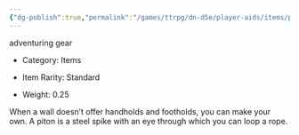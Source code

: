 ```yaml
---
{"dg-publish":true,"permalink":"/games/ttrpg/dn-d5e/player-aids/items/pitons/","tags":["TTRPG/DND/5e"],"noteIcon":""}
---
```



adventuring gear

- Category: Items

- Item Rarity: Standard

- Weight: 0.25

When a wall doesn’t offer handholds and footholds, you can make your own. A piton is a steel spike with an eye through which you can loop a rope.